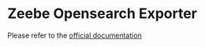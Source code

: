# Zeebe Opensearch Exporter

Please refer to the [official documentation](https://docs.camunda.io/docs/next/self-managed/zeebe-deployment/exporters/opensearch-exporter/)
